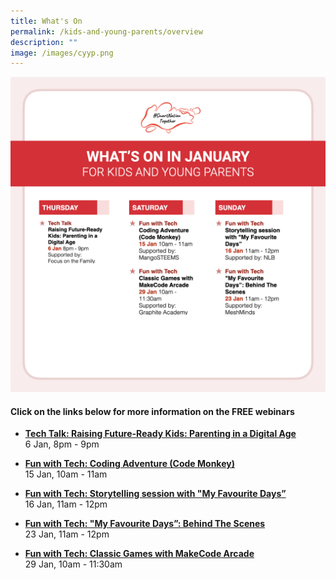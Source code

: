 ```yaml
---
title: What's On
permalink: /kids-and-young-parents/overview
description: ""
image: /images/cyyp.png
---
```


![SNT Webinars for Working Adults in Jan 22](/images/snt_jan_22_kids.jpeg)

#### Click on the links below for more information on the FREE webinars

* **[Tech Talk: Raising Future-Ready Kids: Parenting in a Digital Age](/kids-and-young-parents/tech-talks/raising-future-ready-kids)** <br>
6 Jan, 8pm - 9pm
 
* **[Fun with Tech: Coding Adventure (Code Monkey)](/kids-and-young-parents/fun-with-tech/coding)** <br>
15 Jan, 10am - 11am 
 
* **[Fun with Tech: Storytelling session with "My Favourite Days”](/kids-and-young-parents/fun-with-tech/my-favourite-days)** <br>
16 Jan, 11am - 12pm
 
* **[Fun with Tech: "My Favourite Days”: Behind The Scenes](/kids-and-young-parents/fun-with-tech/my-favourite-days-behind-the-scene)** <br>
23 Jan, 11am - 12pm
 
* **[Fun with Tech: Classic Games with MakeCode Arcade](/kids-and-young-parents/fun-with-tech/classic-games-with-makecode-arcade)** <br>
29 Jan, 10am - 11:30am    
 
 
